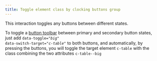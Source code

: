 ```yaml
---
title: Toggle element class by clocking buttons group
---
```


This interaction toggles any buttons between different states.

To toggle a  <a href="https://design.smart.coop/development/docs/c-button-toolbar.html">button toolbar</a> between primary and secondary button states, just add <code>data-toggle="<i>big</i>" data-switch-target="<i>c-table</i>"</code> to both buttons, and automatically, by pressing the buttons, you will toggle the target element <code>c-table</code> with the class combining the two attributes <code>c-table--big</code>